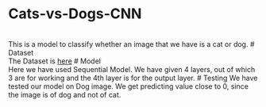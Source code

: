 # Cats-vs-Dogs-CNN
<br/>
This is a model to classify whether an image that we have is a cat or dog. 
# Dataset
<br/>
The Dataset is <a href="https://www.microsoft.com/en-us/download/details.aspx?id=54765">here</a>
# Model
<br/>
Here we have used Sequential Model. We have given 4 layers, out of which 3 are for working and the 4th layer is for the output layer.
# Testing
We have tested our model on Dog image. We get predicting value close to 0, since the image is of dog and not of cat.
